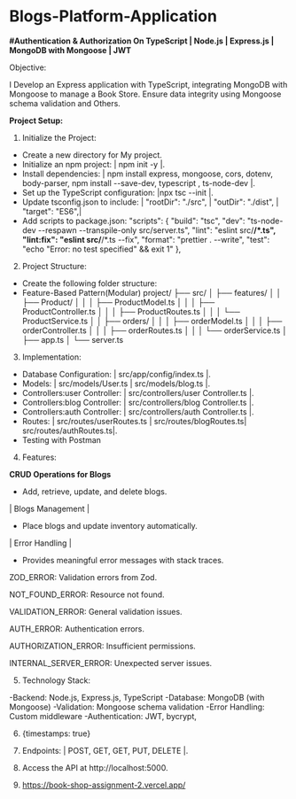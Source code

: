 # Blogs-Platform-Application

**#Authentication & Authorization On TypeScript | Node.js | Express.js | MongoDB with Mongoose | JWT**


Objective:

I Develop an Express application with TypeScript, integrating MongoDB with Mongoose to manage a Book Store. Ensure data integrity using Mongoose schema validation and Others.

**Project Setup:**

1. Initialize the Project:

- Create a new directory for My project.
- Initialize an npm project: | npm init -y |.
- Install dependencies: | npm install express, mongoose, cors, dotenv, body-parser, npm install --save-dev, typescript , ts-node-dev |.
- Set up the TypeScript configuration: |npx tsc --init |.
- Update tsconfig.json to include: | "rootDir": "./src", | "outDir": "./dist", | "target": "ES6",|
- Add scripts to package.json: "scripts": {
  "build": "tsc",
  "dev": "ts-node-dev --respawn --transpile-only src/server.ts",
  "lint": "eslint src/**/\*.ts",
  "lint:fix": "eslint src/**/\*.ts --fix",
  "format": "prettier . --write",
  "test": "echo \"Error: no test specified\" && exit 1"
  },

2. Project Structure:

- Create the following folder structure:
- Feature-Based Pattern(Modular) project/
  ├── src/
  │ ├── features/
  │ │ ├── Product/
  │ │ │ ├── ProductModel.ts
  │ │ │ ├── ProductController.ts
  │ │ │ ├── ProductRoutes.ts
  │ │ │ └── ProductService.ts
  │ │ ├── orders/
  │ │ │ ├── orderModel.ts
  │ │ │ ├── orderController.ts
  │ │ │ ├── orderRoutes.ts
  │ │ │ └── orderService.ts
  │ ├── app.ts
  │ └── server.ts

3. Implementation:

- Database Configuration: | src/app/config/index.ts |.
- Models: | src/models/User.ts | src/models/blog.ts |.
- Controllers:user  Controller: | src/controllers/user Controller.ts |.
- Controllers:blog Controller: | src/controllers/blog Controller.ts |.
- Controllers:auth Controller: | src/controllers/auth Controller.ts |.
- Routes: | src/routes/userRoutes.ts | src/routes/blogRoutes.ts| src/routes/authRoutes.ts|.
- Testing with Postman

4. Features:

**CRUD Operations for Blogs**

- Add, retrieve, update, and delete blogs.

| Blogs Management |
- Place blogs and update inventory automatically.

| Error Handling |
- Provides meaningful error messages with stack traces.

ZOD_ERROR: Validation errors from Zod.

NOT_FOUND_ERROR: Resource not found.

VALIDATION_ERROR: General validation issues.

AUTH_ERROR: Authentication errors.

AUTHORIZATION_ERROR: Insufficient permissions.

INTERNAL_SERVER_ERROR: Unexpected server issues.

5. Technology Stack:

-Backend: Node.js, Express.js, TypeScript
-Database: MongoDB (with Mongoose)
-Validation: Mongoose schema validation
-Error Handling: Custom middleware
-Authentication: JWT, bycrypt, 

6. {timestamps: true}

7.  Endpoints: | POST, GET, GET, PUT, DELETE |.

8.  Access the API at http://localhost:5000.

9.  https://book-shop-assignment-2.vercel.app/

